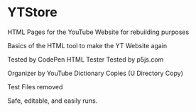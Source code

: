 # YTStore
HTML Pages for the YouTube Website for rebuilding purposes

Basics of the HTML tool to make the YT Website again

Tested by CodePen HTML Tester
Tested by p5js.com

Organizer by YouTube 
Dictionary Copies (U Directory Copy)

Test Files removed

Safe, editable, and easily runs.
